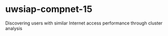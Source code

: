 # uwsiap-compnet-15
Discovering users with similar Internet access performance through cluster analysis
